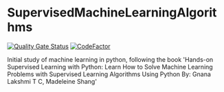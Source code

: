 # SupervisedMachineLearningAlgorithms
[![Quality Gate Status](https://sonarcloud.io/api/project_badges/measure?project=MyGuyCai_SupervisedMachineLearningAlgorithms&metric=alert_status)](https://sonarcloud.io/summary/new_code?id=MyGuyCai_SupervisedMachineLearningAlgorithms)
[![CodeFactor](https://www.codefactor.io/repository/github/myguycai/supervisedmachinelearningalgorithms/badge)](https://www.codefactor.io/repository/github/myguycai/supervisedmachinelearningalgorithms)

Initial study of machine learning in python, following the book 'Hands-on Supervised Learning with Python: Learn How to Solve Machine Learning Problems with Supervised Learning Algorithms Using Python    By: Gnana Lakshmi T C, Madeleine Shang'

